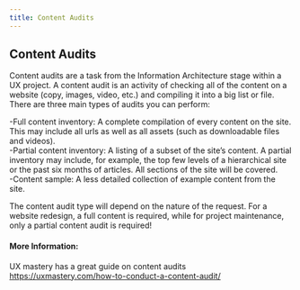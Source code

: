 ```yaml
---
title: Content Audits
---
```

## Content Audits

Content audits are a task from the Information Architecture stage within a UX project. A content audit is an activity of checking all of the content on a website (copy, images, video, etc.) and compiling it into a big list or file. There are three main types of audits you can perform:

-Full content inventory: A complete compilation of every content on the site. This may include all urls as well as all assets (such as downloadable files and videos).</br>
-Partial content inventory: A listing of a subset of the site’s content. A partial inventory may include, for example, the top few levels of a hierarchical site or the past six months of articles. All sections of the site will be covered.</br>
-Content sample: A less detailed collection of example content from the site.

The content audit type will depend on the nature of the request. For a website redesign, a full content is required, while for project maintenance, only a partial content audit is required!

#### More Information:

UX mastery has a great guide on content audits https://uxmastery.com/how-to-conduct-a-content-audit/
